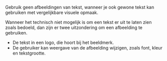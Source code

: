 <!-- @license CC0-1.0 -->

Gebruik geen afbeeldingen van tekst, wanneer je ook gewone tekst kan gebruiken met vergelijkbare visuele opmaak.

Wanneer het technisch niet mogelijk is om een tekst er uit te laten zien zoals bedoeld, dan zijn er twee uitzondering om een afbeelding te gebruiken.

- De tekst in een logo, die hoort bij het beeldmerk.
- De gebruiker kan weergave van de afbeelding wijzigen, zoals font, kleur en tekstgrootte.

